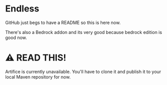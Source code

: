 # Endless

GitHub just begs to have a README so this is here now.

There's also a Bedrock addon and its very good because bedrock edition is good now.

<!-- remove this section once Artifice is fixed -ADCLeo -->
# :warning: READ THIS!

Artifice is currently unavailable. You'll have to clone it and publish it to your local Maven repository for now.
